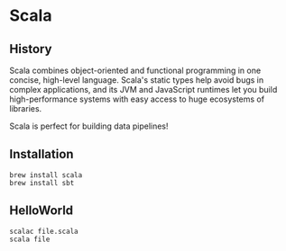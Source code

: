 # Scala

## History

Scala combines object-oriented and functional programming in one concise, high-level language. Scala's static types help avoid bugs in complex applications, and its JVM and JavaScript runtimes let you build high-performance systems with easy access to huge ecosystems of libraries.

Scala is perfect for building data pipelines! 

## Installation

```
brew install scala
brew install sbt
```

## HelloWorld

```
scalac file.scala
scala file
```
